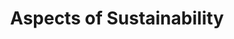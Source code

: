 ---
title: "Aspects of Sustainability"
excerpt: "Various groups, people, policies, tools, etc. that affect sustainability."
permalink: /aspects/
tags:
  - aspects
--- 